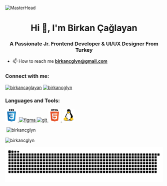 ![MasterHead](https://gonullu.pardus.org.tr/wp-content/uploads/2021/12/linux-terminal.png)
<h1 align="center">Hi 👋, I'm Birkan Çağlayan</h1>
<h3 align="center">A Passionate Jr. Frontend Developer & UI/UX Designer From Turkey</h3>

- 📫 How to reach me **birkancglyn@gmail.com**

<h3 align="left">Connect with me:</h3>
<p align="left">
<a href="https://linkedin.com/in/birkancaglayan" target="blank"><img align="center" src="https://raw.githubusercontent.com/rahuldkjain/github-profile-readme-generator/master/src/images/icons/Social/linked-in-alt.svg" alt="birkancaglayan" height="30" width="40" /></a>
<a href="https://instagram.com/birkancglyn" target="blank"><img align="center" src="https://raw.githubusercontent.com/rahuldkjain/github-profile-readme-generator/master/src/images/icons/Social/instagram.svg" alt="birkancglyn" height="30" width="40" /></a>
</p>

<h3 align="left">Languages and Tools:</h3>
<p align="left"> <a href="https://www.w3schools.com/css/" target="_blank" rel="noreferrer"> <img src="https://raw.githubusercontent.com/devicons/devicon/master/icons/css3/css3-original-wordmark.svg" alt="css3" width="40" height="40"/> </a> <a href="https://www.figma.com/" target="_blank" rel="noreferrer"> <img src="https://www.vectorlogo.zone/logos/figma/figma-icon.svg" alt="figma" width="40" height="40"/> </a> <a href="https://git-scm.com/" target="_blank" rel="noreferrer"> <img src="https://www.vectorlogo.zone/logos/git-scm/git-scm-icon.svg" alt="git" width="40" height="40"/> </a> <a href="https://www.w3.org/html/" target="_blank" rel="noreferrer"> <img src="https://raw.githubusercontent.com/devicons/devicon/master/icons/html5/html5-original-wordmark.svg" alt="html5" width="40" height="40"/> </a> <a href="https://www.linux.org/" target="_blank" rel="noreferrer"> <img src="https://raw.githubusercontent.com/devicons/devicon/master/icons/linux/linux-original.svg" alt="linux" width="40" height="40"/> </a> </p>

<p>&nbsp;<img align="center" src="https://github-readme-stats.vercel.app/api?username=birkancglyn&show_icons=true&locale=en" alt="birkancglyn" /></p>

<p><img align="center" src="https://github-readme-streak-stats.herokuapp.com/?user=birkancglyn&" alt="birkancglyn" /></p>



![github-contribution-grid-snake](https://github.com/wkylin/wkylin/blob/output/github-contribution-grid-snake.svg)
